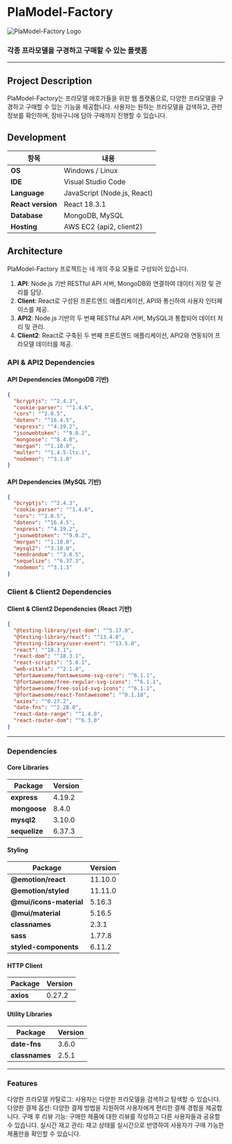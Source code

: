 # PlaModel-Factory

![PlaModel-Factory Logo](#) <!-- 로고 이미지를 삽입할 위치 -->

### 각종 프라모델을 구경하고 구매할 수 있는 플랫폼

---

## Project Description
PlaModel-Factory는 프라모델 애호가들을 위한 웹 플랫폼으로, 다양한 프라모델을 구경하고 구매할 수 있는 기능을 제공합니다. 사용자는 원하는 프라모델을 검색하고, 관련 정보를 확인하며, 장바구니에 담아 구매까지 진행할 수 있습니다.

## Development

| 항목  | 내용                                              |
|-------|---------------------------------------------------|
| **OS** | Windows / Linux                            |
| **IDE** | Visual Studio Code                               |
| **Language** | JavaScript (Node.js, React)                    |
| **React version** | React 18.3.1                                 |
| **Database** | MongoDB, MySQL                             |
| **Hosting** | AWS EC2 (api2, client2)                     |

## Architecture

PlaModel-Factory 프로젝트는 네 개의 주요 모듈로 구성되어 있습니다.

1. **API**: Node.js 기반 RESTful API 서버, MongoDB와 연결하여 데이터 저장 및 관리를 담당.
2. **Client**: React로 구성된 프론트엔드 애플리케이션, API와 통신하여 사용자 인터페이스를 제공.
3. **API2**: Node.js 기반의 두 번째 RESTful API 서버, MySQL과 통합되어 데이터 처리 및 관리.
4. **Client2**: React로 구축된 두 번째 프론트엔드 애플리케이션, API2와 연동되어 프라모델 데이터를 제공.

### API & API2 Dependencies

#### API Dependencies (MongoDB 기반)

```json
{
  "bcryptjs": "^2.4.3",
  "cookie-parser": "^1.4.6",
  "cors": "^2.8.5",
  "dotenv": "^16.4.5",
  "express": "^4.19.2",
  "jsonwebtoken": "^9.0.2",
  "mongoose": "^8.4.0",
  "morgan": "^1.10.0",
  "multer": "^1.4.5-lts.1",
  "nodemon": "^3.1.0"
}
```

#### API Dependencies (MySQL 기반)

```json
{
  "bcryptjs": "^2.4.3",
  "cookie-parser": "^1.4.6",
  "cors": "^2.8.5",
  "dotenv": "^16.4.5",
  "express": "^4.19.2",
  "jsonwebtoken": "^9.0.2",
  "morgan": "^1.10.0",
  "mysql2": "^3.10.0",
  "seedrandom": "^3.0.5",
  "sequelize": "^6.37.3",
  "nodemon": "^3.1.3"
}
```

### Client & Client2 Dependencies

#### Client & Client2 Dependencies (React 기반)

```json
{
  "@testing-library/jest-dom": "^5.17.0",
  "@testing-library/react": "^13.4.0",
  "@testing-library/user-event": "^13.5.0",
  "react": "^18.3.1",
  "react-dom": "^18.3.1",
  "react-scripts": "5.0.1",
  "web-vitals": "^2.1.4",
  "@fortawesome/fontawesome-svg-core": "^6.1.1",
  "@fortawesome/free-regular-svg-icons": "^6.1.1",
  "@fortawesome/free-solid-svg-icons": "^6.1.1",
  "@fortawesome/react-fontawesome": "^0.1.18",
  "axios": "^0.27.2",
  "date-fns": "^2.28.0",
  "react-date-range": "^1.4.0",
  "react-router-dom": "^6.3.0"
}
```

---

### Dependencies

#### Core Libraries

| Package  | Version                                              |
|-------|---------------------------------------------------|
| **express** | 4.19.2                            |
| **mongoose** | 8.4.0                               |
| **mysql2** | 3.10.0                    |
| **sequelize** | 6.37.3                                 |

#### Styling

| Package  | Version                                              |
|-------|---------------------------------------------------|
| **@emotion/react** | 11.10.0                            |
| **@emotion/styled** | 11.11.0                               |
| **@mui/icons-material** | 5.16.3                    |
| **@mui/material** | 5.16.5                                 |
| **classnames** | 	2.3.1                                 |
| **sass** | 1.77.8                                 |
| **styled-components** | 6.11.2                                 |

#### HTTP Client

| Package  | Version                                              |
|-------|---------------------------------------------------|
| **axios** | 0.27.2                            |

#### Utility Libraries

| Package  | Version                                              |
|-------|---------------------------------------------------|
| **date-fns** | 3.6.0                            |
| **classnames** | 2.5.1                            |

---

### Features

다양한 프라모델 카탈로그: 사용자는 다양한 프라모델을 검색하고 탐색할 수 있습니다.
다양한 결제 옵션: 다양한 결제 방법을 지원하여 사용자에게 편리한 결제 경험을 제공합니다.
구매 후 리뷰 기능: 구매한 제품에 대한 리뷰를 작성하고 다른 사용자들과 공유할 수 있습니다.
실시간 재고 관리: 재고 상태를 실시간으로 반영하여 사용자가 구매 가능한 제품만을 확인할 수 있습니다.
